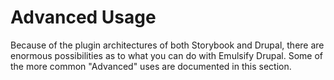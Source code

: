 # Advanced Usage

Because of the plugin architectures of both Storybook and Drupal, there are enormous possibilities as to what you can do with Emulsify Drupal. Some of the more common "Advanced" uses are documented in this section.
